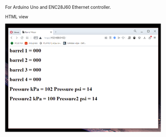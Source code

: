 For Arduino Uno and ENC28J60 Ethernet controller.




HTML view


![alt text](Screenshot_7.png "HTML view")
